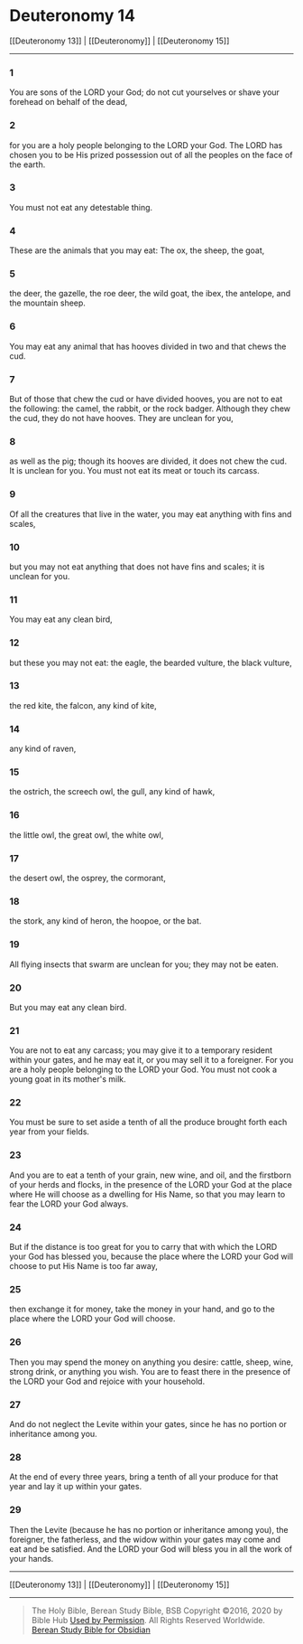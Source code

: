 # Deuteronomy 14

[[Deuteronomy 13]] | [[Deuteronomy]] | [[Deuteronomy 15]]

---

### 1
You are sons of the LORD your God; do not cut yourselves or shave your forehead on behalf of the dead,

### 2
for you are a holy people belonging to the LORD your God. The LORD has chosen you to be His prized possession out of all the peoples on the face of the earth.

### 3
You must not eat any detestable thing.

### 4
These are the animals that you may eat: The ox, the sheep, the goat,

### 5
the deer, the gazelle, the roe deer, the wild goat, the ibex, the antelope, and the mountain sheep.

### 6
You may eat any animal that has hooves divided in two and that chews the cud.

### 7
But of those that chew the cud or have divided hooves, you are not to eat the following: the camel, the rabbit, or the rock badger. Although they chew the cud, they do not have hooves. They are unclean for you,

### 8
as well as the pig; though its hooves are divided, it does not chew the cud. It is unclean for you. You must not eat its meat or touch its carcass.

### 9
Of all the creatures that live in the water, you may eat anything with fins and scales,

### 10
but you may not eat anything that does not have fins and scales; it is unclean for you.

### 11
You may eat any clean bird,

### 12
but these you may not eat: the eagle, the bearded vulture, the black vulture,

### 13
the red kite, the falcon, any kind of kite,

### 14
any kind of raven,

### 15
the ostrich, the screech owl, the gull, any kind of hawk,

### 16
the little owl, the great owl, the white owl,

### 17
the desert owl, the osprey, the cormorant,

### 18
the stork, any kind of heron, the hoopoe, or the bat.

### 19
All flying insects that swarm are unclean for you; they may not be eaten.

### 20
But you may eat any clean bird.

### 21
You are not to eat any carcass; you may give it to a temporary resident within your gates, and he may eat it, or you may sell it to a foreigner. For you are a holy people belonging to the LORD your God. You must not cook a young goat in its mother's milk.

### 22
You must be sure to set aside a tenth of all the produce brought forth each year from your fields.

### 23
And you are to eat a tenth of your grain, new wine, and oil, and the firstborn of your herds and flocks, in the presence of the LORD your God at the place where He will choose as a dwelling for His Name, so that you may learn to fear the LORD your God always.

### 24
But if the distance is too great for you to carry that with which the LORD your God has blessed you, because the place where the LORD your God will choose to put His Name is too far away,

### 25
then exchange it for money, take the money in your hand, and go to the place where the LORD your God will choose.

### 26
Then you may spend the money on anything you desire: cattle, sheep, wine, strong drink, or anything you wish. You are to feast there in the presence of the LORD your God and rejoice with your household.

### 27
And do not neglect the Levite within your gates, since he has no portion or inheritance among you.

### 28
At the end of every three years, bring a tenth of all your produce for that year and lay it up within your gates.

### 29
Then the Levite (because he has no portion or inheritance among you), the foreigner, the fatherless, and the widow within your gates may come and eat and be satisfied. And the LORD your God will bless you in all the work of your hands.

---

[[Deuteronomy 13]] | [[Deuteronomy]] | [[Deuteronomy 15]]

---

> The Holy Bible, Berean Study Bible, BSB
> Copyright &copy;2016, 2020 by Bible Hub
> [Used by Permission](https://berean.bible/terms.htm). All Rights Reserved Worldwide.
> [Berean Study Bible for Obsidian](https://github.com/gapmiss/berean-study-bible-for-obsidian)

